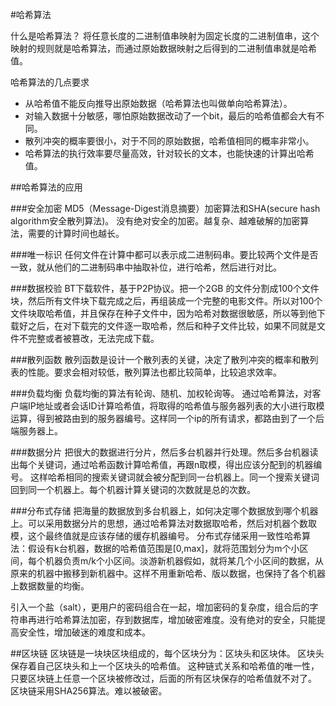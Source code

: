 #哈希算法

什么是哈希算法？
	将任意长度的二进制值串映射为固定长度的二进制值串，这个映射的规则就是哈希算法，而通过原始数据映射之后得到的二进制值串就是哈希值。

哈希算法的几点要求
- 从哈希值不能反向推导出原始数据（哈希算法也叫做单向哈希算法）。
- 对输入数据十分敏感，哪怕原始数据改动了一个bit，最后的哈希值都会大有不同。
- 散列冲突的概率要很小，对于不同的原始数据，哈希值相同的概率非常小。
- 哈希算法的执行效率要尽量高效，针对较长的文本，也能快速的计算出哈希值。

##哈希算法的应用

###安全加密
	MD5（Message-Digest消息摘要）加密算法和SHA(secure hash algorithm安全散列算法)。
	没有绝对安全的加密。越复杂、越难破解的加密算法，需要的计算时间也越长。

###唯一标识
	任何文件在计算中都可以表示成二进制码串。要比较两个文件是否一致，就从他们的二进制码串中抽取补位，进行哈希，然后进行对比。

###数据校验
	BT下载软件，基于P2P协议。把一个2GB 的文件分割成100个文件块，然后所有文件块下载完成之后，再组装成一个完整的电影文件。所以对100个文件块取哈希值，并且保存在种子文件中，因为哈希对数据很敏感，所以等到他下载好之后，在对下载完的文件逐一取哈希，然后和种子文件比较，如果不同就是文件不完整或者被篡改，无法完成下载。

###散列函数
	散列函数是设计一个散列表的关键，决定了散列冲突的概率和散列表的性能。要求会相对较低，散列算法也都比较简单，比较追求效率。

###负载均衡
	负载均衡的算法有轮询、随机、加权轮询等。
	通过哈希算法，对客户端IP地址或者会话ID计算哈希值，将取得的哈希值与服务器列表的大小进行取模运算，得到被路由到的服务器编号。这样同一个ip的所有请求，都路由到了一个后端服务器上。

###数据分片
	把很大的数据进行分片，然后多台机器并行处理。然后多台机器读出每个关键词，通过哈希函数计算哈希值，再跟n取模，得出应该分配到的机器编号。
	这样哈希相同的搜索关键词就会被分配到同一台机器上。同一个搜索关键词回到同一个机器上。每个机器计算关键词的次数就是总的次数。

###分布式存储
	把海量的数据放到多台机器上，如何决定哪个数据放到哪个机器上。可以采用数据分片的思想，通过哈希算法对数据取哈希，然后对机器个数取模，这个最终值就是应该存储的缓存机器编号。
	分布式存储采用一致性哈希算法：假设有k台机器，数据的哈希值范围是[0,max]，就将范围划分为m个小区间，每个机器负责m/k个小区间。淡游新机器假如，就将某几个小区间的数据，从原来的机器中搬移到新机器中。这样不用重新哈希、版以数据，也保持了各个机器上数据数量的均衡。



引入一个盐（salt），更用户的密码组合在一起，增加密码的复杂度，组合后的字符串再进行哈希算法加密，存到数据库，增加破密难度。没有绝对的安全，只能提高安全性，增加破迷的难度和成本。

##区块链
	区块链是一块块区块组成的，每个区块分为：区块头和区块体。
	区块头保存着自己区块头和上一个区块头的哈希值。
	这种链式关系和哈希值的唯一性，只要区块链上任意一个区块被修改过，后面的所有区块保存的哈希值就不对了。
	区块链采用SHA256算法。难以被破密。





